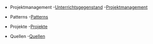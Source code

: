 
- Projektmanagement
-[Unterrichtsgegenstand](/)
-[Projektmanagement](projektmanagement.md)
 
- Patterns
-[Patterns](patterns.md)

 
- Projekte 
-[Projekte](projekte.md)

 
- Quellen
-[Quellen](quellen.md)

